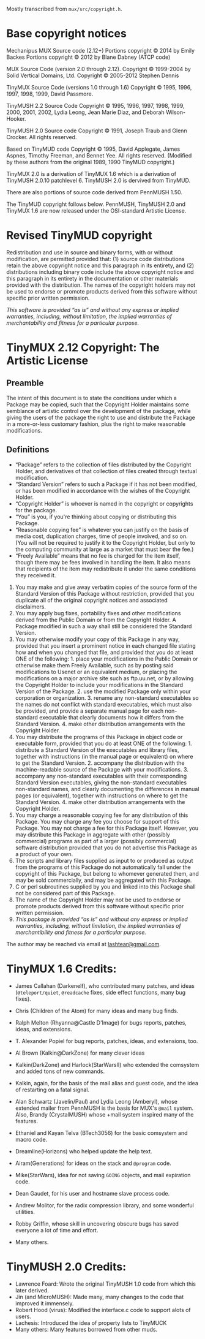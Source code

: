 Mostly transcribed from `mux/src/copyright.h`.

# Base copyright notices

Mechanipus MUX Source code (2.12+)
Portions copyright © 2014 by Emily Backes
Portions copyright © 2012 by Blane Dabney (ATCP code)

MUX Source Code (version 2.0 through 2.12).
Copyright © 1999-2004 by Solid Vertical Domains, Ltd.
Copyright © 2005-2012 Stephen Dennis

TinyMUX Source Code (versions 1.0 through 1.6)
Copyright © 1995, 1996, 1997, 1998, 1999, David Passmore.

TinyMUSH 2.2 Source Code
Copyright © 1995, 1996, 1997, 1998, 1999, 2000, 2001, 2002, Lydia Leong, Jean Marie Diaz, and Deborah Wilson-Hooker.

TinyMUSH 2.0 Source code
Copyright © 1991, Joseph Traub and Glenn Crocker. All rights reserved.

Based on TinyMUD code
Copyright © 1995, David Applegate, James Aspnes, Timothy Freeman, and Bennet Yee. All rights reserved.
(Modified by these authors from the original 1989, 1990 TinyMUD copyright.)

TinyMUX 2.0 is a derivation of TinyMUX 1.6 which is a derivation of TinyMUSH 2.0.10 patchlevel 6.  TinyMUSH 2.0 is dervived from TinyMUD.

There are also portions of source code derived from PennMUSH 1.50.

The TinyMUD copyright follows below.  PennMUSH, TinyMUSH 2.0 and TinyMUX 1.6 are now released under the OSI-standard Artistic License.


# Revised TinyMUD copyright

Redistribution and use in source and binary forms, with or without modification, are permitted provided that: (1) source code distributions retain the above copyright notice and this paragraph in its entirety, and (2) distributions including binary code include the above copyright notice and this paragraph in its entirety in the documentation or other materials provided with the distribution.  The names of the copyright holders may not be used to endorse or promote products derived from this software without specific prior written permission.

*This software is provided “as is” and without any express or implied warranties, including, without limitation, the implied warranties of merchantability and fitness for a particular purpose.*


# TinyMUX 2.12 Copyright: The Artistic License

## Preamble

The intent of this document is to state the conditions under which a Package may be copied, such that the Copyright Holder maintains some semblance of artistic control over the development of the package, while giving the users of the package the right to use and distribute the Package in a more-or-less customary fashion, plus the right to make reasonable modifications.

## Definitions

  - “Package” refers to the collection of files distributed by the Copyright Holder, and derivatives of that collection of files created through textual modification.
  - “Standard Version” refers to such a Package if it has not been modified, or has been modified in accordance with the wishes of the Copyright Holder.
  - “Copyright Holder” is whoever is named in the copyright or copyrights for the package.
  - “You” is you, if you're thinking about copying or distributing this Package.
  - “Reasonable copying fee” is whatever you can justify on the basis of media cost, duplication charges, time of people involved, and so on. (You will not be required to justify it to the Copyright Holder, but only to the computing community at large as a market that must bear the fee.)
  - “Freely Available” means that no fee is charged for the item itself, though there may be fees involved in handling the item. It also means that recipients of the item may redistribute it under the same conditions they received it.

> 

  1. You may make and give away verbatim copies of the source form of the Standard Version of this Package without restriction, provided that you duplicate all of the original copyright notices and associated disclaimers.
  2. You may apply bug fixes, portability fixes and other modifications derived from the Public Domain or from the Copyright Holder. A Package modified in such a way shall still be considered the Standard Version.
  3. You may otherwise modify your copy of this Package in any way, provided that you insert a prominent notice in each changed file stating how and when you changed that file, and provided that you do at least ONE of the following:
    1. place your modifications in the Public Domain or otherwise make them Freely Available, such as by posting said modifications to Usenet or an equivalent medium, or placing the modifications on a major archive site such as ftp.uu.net, or by allowing the Copyright Holder to include your modifications in the Standard Version of the Package.
    2. use the modified Package only within your corporation or organization.
    3. rename any non-standard executables so the names do not conflict with standard executables, which must also be provided, and provide a separate manual page for each non-standard executable that clearly documents how it differs from the Standard Version.
    4. make other distribution arrangements with the Copyright Holder.
  4. You may distribute the programs of this Package in object code or executable form, provided that you do at least ONE of the following:
    1. distribute a Standard Version of the executables and library files, together with instructions (in the manual page or equivalent) on where to get the Standard Version.
    2. accompany the distribution with the machine-readable source of the Package with your modifications.
    3. accompany any non-standard executables with their corresponding Standard Version executables, giving the non-standard executables non-standard names, and clearly documenting the differences in manual pages (or equivalent), together with instructions on where to get the Standard Version.
    4. make other distribution arrangements with the Copyright Holder.
  5. You may charge a reasonable copying fee for any distribution of this Package. You may charge any fee you choose for support of this Package. You may not charge a fee for this Package itself. However, you may distribute this Package in aggregate with other (possibly commercial) programs as part of a larger (possibly commercial) software distribution provided that you do not advertise this Package as a product of your own.
  6. The scripts and library files supplied as input to or produced as output from the programs of this Package do not automatically fall under the copyright of this Package, but belong to whomever generated them, and may be sold commercially, and may be aggregated with this Package.
  7. C or perl subroutines supplied by you and linked into this Package shall not be considered part of this Package.
  8. The name of the Copyright Holder may not be used to endorse or promote products derived from this software without specific prior written permission.
  9. *This package is provided “as is” and without any express or implied warranties, including, without limitation, the implied warranties of merchantibility and fitness for a particular purpose.*

The author may be reached via email at lashtear@gmail.com.



# TinyMUX 1.6 Credits:

  * James Callahan (Darkenelf), who contributed many patches, and ideas (`@teleport/quiet`, `@readcache` fixes, side effect functions, many bug fixes).

  * Chris (Children of the Atom) for many ideas and many bug finds.

  * Ralph Melton (Rhyanna@Castle D'Image) for bugs reports, patches, ideas, and extensions.

  * T. Alexander Popiel for bug reports, patches, ideas, and extensions, too.

  * Al Brown (Kalkin@DarkZone) for many clever ideas

  * Kalkin(DarkZone) and Harlock(StarWarsII) who extended the comsystem and added tons of new commands.

  * Kalkin, again, for the basis of the mail alias and guest code, and the idea of restarting on a fatal signal.

  * Alan Schwartz (Javelin/Paul) and Lydia Leong (Amberyl), whose extended mailer from PennMUSH is the basis for MUX's `@mail` system. Also, Brandy (CrystalMUSH) whose +mail system inspired many of the features.

  * Ethaniel and Kayan Telva (BTech3056) for the basic comsystem and macro code.

  * Dreamline(Horizons) who helped update the help text.

  * Airam(Generations) for ideas on the stack and `@program` code.

  * Mike(StarWars), idea for not saving `GOING` objects, and mail expiration code.

  * Dean Gaudet, for his user and hostname slave process code.

  * Andrew Molitor, for the radix compression library, and some wonderful utilities.

  * Robby Griffin, whose skill in uncovering obscure bugs has saved everyone a lot of time and effort.

  * Many others.


# TinyMUSH 2.0 Credits:
  * Lawrence Foard:  Wrote the original TinyMUSH 1.0 code from which this later derived.
  * Jin (and MicroMUSH):  Made many, many changes to the code that improved it immensely.
  * Robert Hood (virus):  Modified the interface.c code to support alots of users.
  * Lachesis:  Introduced the idea of property lists to TinyMUCK
  * Many others:  Many features borrowed from other muds.
